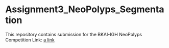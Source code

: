 # Assignment3_NeoPolyps_Segmentation
This repository contains submission for the BKAI-IGH NeoPolyps Competition
Link: [a link](https://www.kaggle.com/competitions/bkai-igh-neopolyp)
